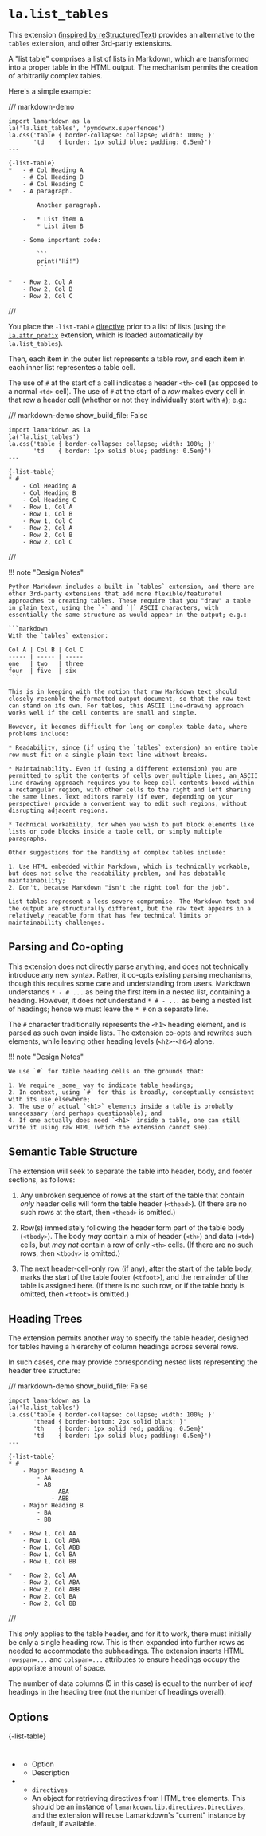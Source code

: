 # `la.list_tables`

This extension ([inspired by reStructuredText](https://pandemic-overview.readthedocs.io/en/latest/myGuides/reStructuredText-Tables-Examples.html#list-table)) provides an alternative to the `tables` extension, and other 3rd-party extensions.

A "list table" comprises a list of lists in Markdown, which are transformed into a proper table in the HTML output. The mechanism permits the creation of arbitrarily complex tables.

Here's a simple example:

/// markdown-demo

    import lamarkdown as la
    la('la.list_tables', 'pymdownx.superfences')
    la.css('table { border-collapse: collapse; width: 100%; }'
           'td    { border: 1px solid blue; padding: 0.5em}')
    ---

    {-list-table}
    *   - # Col Heading A
        - # Col Heading B
        - # Col Heading C
    *   - A paragraph.

            Another paragraph.

        -   * List item A
            * List item B

        - Some important code:

            ```
            print("Hi!")
            ```

    *   - Row 2, Col A
        - Row 2, Col B
        - Row 2, Col C

///

You place the `-list-table` [directive][] prior to a list of lists (using the [`la.attr_prefix`][attr_prefix] extension, which is loaded automatically by `la.list_tables`).

Then, each item in the outer list represents a table row, and each item in each inner list representes a table cell.

The use of `#` at the start of a cell indicates a header `<th>` cell (as opposed to a normal `<td>` cell). The use of `#` at the start of a _row_ makes every cell in that row a header cell (whether or not they individually start with `#`); e.g.:

/// markdown-demo
    show_build_file: False

    import lamarkdown as la
    la('la.list_tables')
    la.css('table { border-collapse: collapse; width: 100%; }'
           'td    { border: 1px solid blue; padding: 0.5em}')
    ---

    {-list-table}
    * #
        - Col Heading A
        - Col Heading B
        - Col Heading C
    *   - Row 1, Col A
        - Row 1, Col B
        - Row 1, Col C
    *   - Row 2, Col A
        - Row 2, Col B
        - Row 2, Col C
///


!!! note "Design Notes"

    Python-Markdown includes a built-in `tables` extension, and there are other 3rd-party extensions that add more flexible/featureful approaches to creating tables. These require that you "draw" a table in plain text, using the `-` and `|` ASCII characters, with essentially the same structure as would appear in the output; e.g.:

    ```markdown
    With the `tables` extension:

    Col A | Col B | Col C
    ----- | ----- | -----
    one   | two   | three
    four  | five  | six
    ```

    This is in keeping with the notion that raw Markdown text should closely resemble the formatted output document, so that the raw text can stand on its own. For tables, this ASCII line-drawing approach works well if the cell contents are small and simple.

    However, it becomes difficult for long or complex table data, where problems include:

    * Readability, since (if using the `tables` extension) an entire table row must fit on a single plain-text line without breaks.

    * Maintainability. Even if (using a different extension) you are permitted to split the contents of cells over multiple lines, an ASCII line-drawing approach requires you to keep cell contents boxed within a rectangular region, with other cells to the right and left sharing the same lines. Text editors rarely (if ever, depending on your perspective) provide a convenient way to edit such regions, without disrupting adjacent regions.

    * Technical workability, for when you wish to put block elements like lists or code blocks inside a table cell, or simply multiple paragraphs.

    Other suggestions for the handling of complex tables include:

    1. Use HTML embedded within Markdown, which is technically workable, but does not solve the readability problem, and has debatable maintainability;
    2. Don't, because Markdown "isn't the right tool for the job".

    List tables represent a less severe compromise. The Markdown text and the output are structurally different, but the raw text appears in a relatively readable form that has few technical limits or maintainability challenges.


## Parsing and Co-opting

This extension does not directly parse anything, and does not technically introduce any new syntax.
Rather, it co-opts existing parsing mechanisms, though this requires some care and understanding
from users. Markdown understands `* - # ...` as being the first item in a nested list, containing a
heading. However, it does _not_ understand `* # - ...` as being a nested list of headings; hence we
must leave the `* #` on a separate line.

The `#` character traditionally represents the `<h1>` heading element, and is parsed as such even inside lists. The extension co-opts and rewrites such elements, while leaving other heading levels (`<h2>`-`<h6>`) alone.

!!! note "Design Notes"

    We use `#` for table heading cells on the grounds that:

    1. We require _some_ way to indicate table headings;
    2. In context, using `#` for this is broadly, conceptually consistent with its use elsewhere;
    3. The use of actual `<h1>` elements inside a table is probably unnecessary (and perhaps questionable); and
    4. If one actually does need `<h1>` inside a table, one can still write it using raw HTML (which the extension cannot see).


## Semantic Table Structure

The extension will seek to separate the table into header, body, and footer sections, as follows:

1. Any unbroken sequence of rows at the start of the table that contain _only_ header cells will form the table header (`<thead>`). (If there are no such rows at the start, then `<thead>` is omitted.)

2. Row(s) immediately following the header form part of the table body (`<tbody>`). The body _may_ contain a mix of header (`<th>`) and data (`<td>`) cells, but _may not_ contain a row of only `<th>` cells. (If there are no such rows, then `<tbody>` is omitted.)

3. The next header-cell-only row (if any), after the start of the table body, marks the start of
   the table footer (`<tfoot>`), and the remainder of the table is assigned here. (If there is no
   such row, or if the table body is omitted, then `<tfoot>` is omitted.)


## Heading Trees

The extension permits another way to specify the table header, designed for tables having a
hierarchy of column headings across several rows.

In such cases, one may provide corresponding nested lists representing the header tree structure:

/// markdown-demo
    show_build_file: False

    import lamarkdown as la
    la('la.list_tables')
    la.css('table { border-collapse: collapse; width: 100%; }'
           'thead { border-bottom: 2px solid black; }'
           'th    { border: 1px solid red; padding: 0.5em}'
           'td    { border: 1px solid blue; padding: 0.5em}')
    ---

    {-list-table}
    * #
        - Major Heading A
            - AA
            - AB
                - ABA
                - ABB
        - Major Heading B
            - BA
            - BB

    *   - Row 1, Col AA
        - Row 1, Col ABA
        - Row 1, Col ABB
        - Row 1, Col BA
        - Row 1, Col BB

    *   - Row 2, Col AA
        - Row 2, Col ABA
        - Row 2, Col ABB
        - Row 2, Col BA
        - Row 2, Col BB
///

This _only_ applies to the table header, and for it to work, there must initially be only a single heading row. This is then expanded into further rows as needed to accommodate the subheadings. The extension inserts HTML `rowspan=...` and `colspan=...` attributes to ensure headings occupy the appropriate amount of space.

The number of data columns (5 in this case) is equal to the number of _leaf_ headings in
the heading tree (not the number of headings overall).


## Options

{-list-table}

* #
    - Option
    - Description

*   - `directives`
    - An object for retrieving directives from HTML tree elements. This should be an instance of `lamarkdown.lib.directives.Directives`, and the extension will reuse Lamarkdown's "current" instance by default, if available.




[directive]: ../core.md#directives

[attr_prefix]: attr_prefix.md

